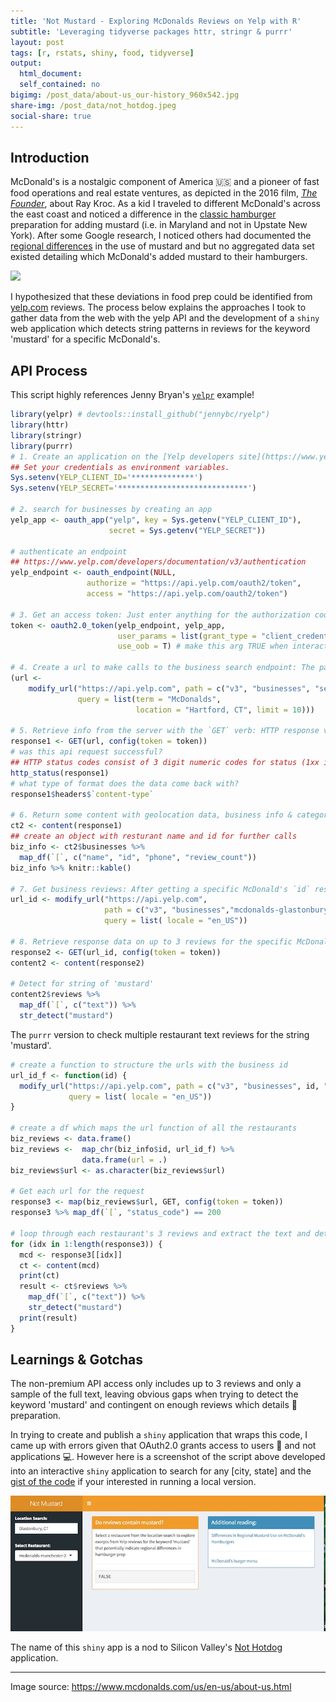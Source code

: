 ```yaml
---
title: 'Not Mustard - Exploring McDonalds Reviews on Yelp with R'
subtitle: 'Leveraging tidyverse packages httr, stringr & purrr'
layout: post
tags: [r, rstats, shiny, food, tidyverse]
output: 
  html_document: 
  self_contained: no
bigimg: /post_data/about-us_our-history_960x542.jpg
share-img: /post_data/not_hotdog.jpeg
social-share: true
---
```




## Introduction

McDonald's is a nostalgic component of America 🇺🇸 and a pioneer of fast food operations and real estate ventures, as depicted in the 2016 film, [_The Founder_](https://www.rottentomatoes.com/m/the_founder/), about Ray Kroc. As a kid I traveled to different McDonald's across the east coast and noticed a difference in the [classic hamburger](https://www.mcdonalds.com/us/en-us/full-menu/burgers.html) preparation for adding mustard (i.e. in Maryland and not in Upstate New York). After some Google research, I noticed others had documented the [regional differences](http://aht.seriouseats.com/2010/03/dear-aht-differences-in-regional-mustard-use-on-mcdonalds-hamburgers.html) in the use of mustard and but no aggregated data set existed detailing which McDonald's added mustard to their hamburgers.

![](https://media.giphy.com/media/37NQLccUA0lmo/giphy.gif)

I hypothesized that these deviations in food prep could be identified from [yelp.com](https://www.yelp.com/) reviews. The process below explains the approaches I took to gather data from the web with the yelp API and the development of a `shiny` web application which detects string patterns in reviews for the keyword 'mustard' for a specific McDonald's.


## API Process

This script highly references Jenny Bryan's [`yelpr`](https://github.com/jennybc/yelpr) example!


```r
library(yelpr) # devtools::install_github("jennybc/ryelp")
library(httr)
library(stringr)
library(purrr)
# 1. Create an application on the [Yelp developers site](https://www.yelp.com/developers/v3/manage_app) and agree to the Terms and aggreements
## Set your credentials as environment variables. 
Sys.setenv(YELP_CLIENT_ID='**************')
Sys.setenv(YELP_SECRET='*****************************')

# 2. search for businesses by creating an app
yelp_app <- oauth_app("yelp", key = Sys.getenv("YELP_CLIENT_ID"),
                      secret = Sys.getenv("YELP_SECRET"))

# authenticate an endpoint
## https://www.yelp.com/developers/documentation/v3/authentication
yelp_endpoint <- oauth_endpoint(NULL,
                 authorize = "https://api.yelp.com/oauth2/token",
                 access = "https://api.yelp.com/oauth2/token")

# 3. Get an access token: Just enter anything for the authorization code when prompted in the Console of RStudio
token <- oauth2.0_token(yelp_endpoint, yelp_app,
                        user_params = list(grant_type = "client_credentials"),
                        use_oob = T) # make this arg TRUE when interactive

# 4. Create a url to make calls to the business search endpoint: The parts of the url include the endpoint and the query search parameters after the **?**
(url <-
    modify_url("https://api.yelp.com", path = c("v3", "businesses", "search"),
               query = list(term = "McDonalds",
                            location = "Hartford, CT", limit = 10)))

# 5. Retrieve info from the server with the `GET` verb: HTTP response verbs enable the client to send us back data on: status, headers, and body/content. Available verbs include **`GET`ting** data from the server, **`POST`ing** new data to the server, **`PUT`** new data to update a partial record and **`DELETE`ing** data.
response1 <- GET(url, config(token = token))
# was this api request successful?
## HTTP status codes consist of 3 digit numeric codes for status (1xx is information, 2xx is success, 3xx is redirection, 4xx is client error, 5xx server error).
http_status(response1)
# what type of format does the data come back with?
response1$headers$`content-type`

# 6. Return some content with geolocation data, business info & categories
ct2 <- content(response1)
## create an object with resturant name and id for further calls
biz_info <- ct2$businesses %>% 
  map_df(`[`, c("name", "id", "phone", "review_count")) 
biz_info %>% knitr::kable()

# 7. Get business reviews: After getting a specific McDonald's `id` restructure the url as an individual value and secondly creating a function to create a data.frame with urls for each business from the search endpoint.
url_id <- modify_url("https://api.yelp.com", 
                     path = c("v3", "businesses","mcdonalds-glastonbury", "reviews"),
                     query = list( locale = "en_US"))

# 8. Retrieve response data on up to 3 reviews for the specific McDonald's
response2 <- GET(url_id, config(token = token))
content2 <- content(response2)

# Detect for string of 'mustard'
content2$reviews %>% 
  map_df(`[`, c("text")) %>% 
  str_detect("mustard")
```

The `purrr` version to check multiple restaurant text reviews for the string 'mustard'.


```r
# create a function to structure the urls with the business id
url_id_f <- function(id) {
  modify_url("https://api.yelp.com", path = c("v3", "businesses", id, "reviews"),
             query = list( locale = "en_US"))
}

# create a df which maps the url function of all the restaurants
biz_reviews <- data.frame()
biz_reviews <-  map_chr(biz_info$id, url_id_f) %>% 
                data.frame(url = .)
biz_reviews$url <- as.character(biz_reviews$url)

# Get each url for the request
response3 <- map(biz_reviews$url, GET, config(token = token))
response3 %>% map_df(`[`, "status_code") == 200

# loop through each restaurant's 3 reviews and extract the text and detect the presence of the string 'mustard'
for (idx in 1:length(response3)) {
  mcd <- response3[[idx]]
  ct <- content(mcd)
  print(ct)
  result <- ct$reviews %>% 
    map_df(`[`, c("text")) %>% 
    str_detect("mustard")
  print(result)
}
```

## Learnings & Gotchas

The non-premium API access only includes up to 3 reviews and only a sample of the full text, leaving obvious gaps when trying to detect the keyword 'mustard' and contingent on enough reviews which details 🍔 preparation.

In trying to create and publish a `shiny` application that wraps this code, I came up with errors given that OAuth2.0 grants access to users 👩 and not applications 💻. However here is a screenshot of the script above developed into an interactive `shiny` application to search for any [city, state] and the [gist of the code](https://gist.github.com/jasdumas/2c756e781a101d727eb7c881d38e0ad8) if your interested in running a local version.

![](/post_data/not_hotdog.jpeg) 

The name of this `shiny` app is a nod to Silicon Valley's [Not Hotdog](https://www.theverge.com/2017/6/26/15876006/hot-dog-app-android-silicon-valley) application.

---

Image source: https://www.mcdonalds.com/us/en-us/about-us.html



